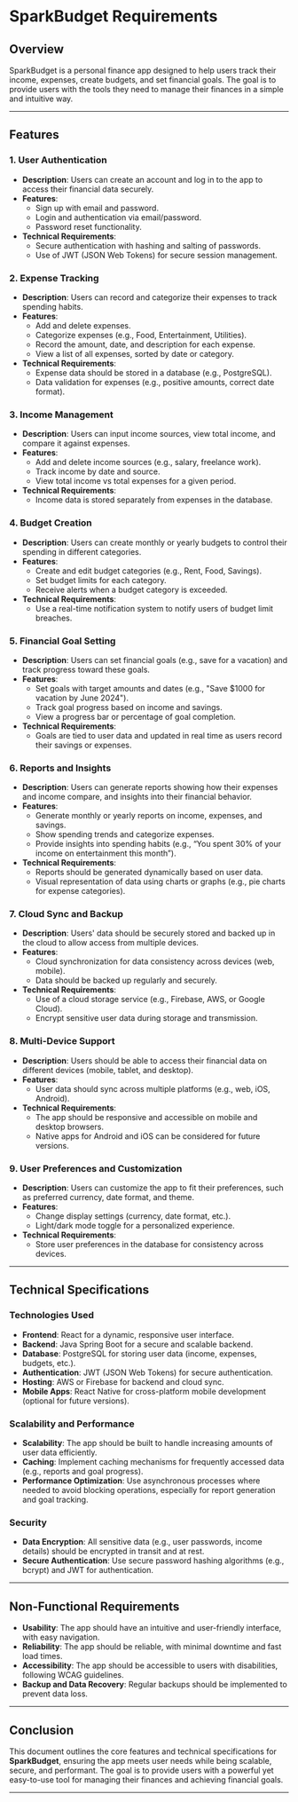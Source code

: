 # SparkBudget Requirements

## Overview
SparkBudget is a personal finance app designed to help users track their income, expenses, create budgets, and set financial goals. The goal is to provide users with the tools they need to manage their finances in a simple and intuitive way.

---

## Features

### 1. **User Authentication**
   - **Description**: Users can create an account and log in to the app to access their financial data securely.
   - **Features**:
     - Sign up with email and password.
     - Login and authentication via email/password.
     - Password reset functionality.
   - **Technical Requirements**:
     - Secure authentication with hashing and salting of passwords.
     - Use of JWT (JSON Web Tokens) for secure session management.

### 2. **Expense Tracking**
   - **Description**: Users can record and categorize their expenses to track spending habits.
   - **Features**:
     - Add and delete expenses.
     - Categorize expenses (e.g., Food, Entertainment, Utilities).
     - Record the amount, date, and description for each expense.
     - View a list of all expenses, sorted by date or category.
   - **Technical Requirements**:
     - Expense data should be stored in a database (e.g., PostgreSQL).
     - Data validation for expenses (e.g., positive amounts, correct date format).

### 3. **Income Management**
   - **Description**: Users can input income sources, view total income, and compare it against expenses.
   - **Features**:
     - Add and delete income sources (e.g., salary, freelance work).
     - Track income by date and source.
     - View total income vs total expenses for a given period.
   - **Technical Requirements**:
     - Income data is stored separately from expenses in the database.

### 4. **Budget Creation**
   - **Description**: Users can create monthly or yearly budgets to control their spending in different categories.
   - **Features**:
     - Create and edit budget categories (e.g., Rent, Food, Savings).
     - Set budget limits for each category.
     - Receive alerts when a budget category is exceeded.
   - **Technical Requirements**:
     - Use a real-time notification system to notify users of budget limit breaches.

### 5. **Financial Goal Setting**
   - **Description**: Users can set financial goals (e.g., save for a vacation) and track progress toward these goals.
   - **Features**:
     - Set goals with target amounts and dates (e.g., "Save $1000 for vacation by June 2024").
     - Track goal progress based on income and savings.
     - View a progress bar or percentage of goal completion.
   - **Technical Requirements**:
     - Goals are tied to user data and updated in real time as users record their savings or expenses.

### 6. **Reports and Insights**
   - **Description**: Users can generate reports showing how their expenses and income compare, and insights into their financial behavior.
   - **Features**:
     - Generate monthly or yearly reports on income, expenses, and savings.
     - Show spending trends and categorize expenses.
     - Provide insights into spending habits (e.g., “You spent 30% of your income on entertainment this month”).
   - **Technical Requirements**:
     - Reports should be generated dynamically based on user data.
     - Visual representation of data using charts or graphs (e.g., pie charts for expense categories).

### 7. **Cloud Sync and Backup**
   - **Description**: Users' data should be securely stored and backed up in the cloud to allow access from multiple devices.
   - **Features**:
     - Cloud synchronization for data consistency across devices (web, mobile).
     - Data should be backed up regularly and securely.
   - **Technical Requirements**:
     - Use of a cloud storage service (e.g., Firebase, AWS, or Google Cloud).
     - Encrypt sensitive user data during storage and transmission.

### 8. **Multi-Device Support**
   - **Description**: Users should be able to access their financial data on different devices (mobile, tablet, and desktop).
   - **Features**:
     - User data should sync across multiple platforms (e.g., web, iOS, Android).
   - **Technical Requirements**:
     - The app should be responsive and accessible on mobile and desktop browsers.
     - Native apps for Android and iOS can be considered for future versions.

### 9. **User Preferences and Customization**
   - **Description**: Users can customize the app to fit their preferences, such as preferred currency, date format, and theme.
   - **Features**:
     - Change display settings (currency, date format, etc.).
     - Light/dark mode toggle for a personalized experience.
   - **Technical Requirements**:
     - Store user preferences in the database for consistency across devices.

---

## Technical Specifications

### Technologies Used
- **Frontend**: React for a dynamic, responsive user interface.
- **Backend**: Java Spring Boot for a secure and scalable backend.
- **Database**: PostgreSQL for storing user data (income, expenses, budgets, etc.).
- **Authentication**: JWT (JSON Web Tokens) for secure authentication.
- **Hosting**: AWS or Firebase for backend and cloud sync.
- **Mobile Apps**: React Native for cross-platform mobile development (optional for future versions).

### Scalability and Performance
- **Scalability**: The app should be built to handle increasing amounts of user data efficiently.
- **Caching**: Implement caching mechanisms for frequently accessed data (e.g., reports and goal progress).
- **Performance Optimization**: Use asynchronous processes where needed to avoid blocking operations, especially for report generation and goal tracking.

### Security
- **Data Encryption**: All sensitive data (e.g., user passwords, income details) should be encrypted in transit and at rest.
- **Secure Authentication**: Use secure password hashing algorithms (e.g., bcrypt) and JWT for authentication.

---

## Non-Functional Requirements

- **Usability**: The app should have an intuitive and user-friendly interface, with easy navigation.
- **Reliability**: The app should be reliable, with minimal downtime and fast load times.
- **Accessibility**: The app should be accessible to users with disabilities, following WCAG guidelines.
- **Backup and Data Recovery**: Regular backups should be implemented to prevent data loss.

---

## Conclusion

This document outlines the core features and technical specifications for **SparkBudget**, ensuring the app meets user needs while being scalable, secure, and performant. The goal is to provide users with a powerful yet easy-to-use tool for managing their finances and achieving financial goals.

---
